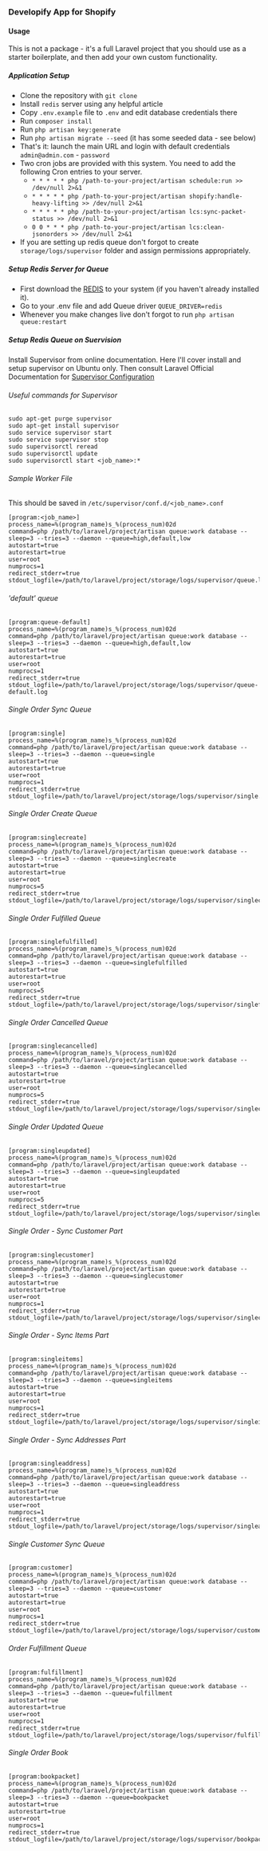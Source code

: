 ### Developify App for Shopify

#### Usage

This is not a package - it's a full Laravel project that you should use as a starter boilerplate, and then add your own custom functionality.


##### Application Setup

- Clone the repository with `git clone`
- Install `redis` server using any helpful article
- Copy `.env.example` file to `.env` and edit database credentials there
- Run `composer install`
- Run `php artisan key:generate`
- Run `php artisan migrate --seed` (it has some seeded data - see below)
- That's it: launch the main URL and login with default credentials `admin@admin.com` - `password`
- Two cron jobs are provided with this system. You need to add the following Cron entries to your server.
    - `* * * * * php /path-to-your-project/artisan schedule:run >> /dev/null 2>&1`
    - `* * * * * php /path-to-your-project/artisan shopify:handle-heavy-lifting >> /dev/null 2>&1`
    - `* * * * * php /path-to-your-project/artisan lcs:sync-packet-status >> /dev/null 2>&1`
    - `0 0 * * * php /path-to-your-project/artisan lcs:clean-jsonorders >> /dev/null 2>&1`
- If you are setting up redis queue don't forgot to create `storage/logs/supervisor` folder and assign permissions appropriately.

##### Setup Redis Server for Queue

- First download the [REDIS](http://redis.io/download) to your system (if you haven't already installed it).
- Go to your .env file and add Queue driver `QUEUE_DRIVER=redis`
- Whenever you make changes live don't forgot to run `php artisan queue:restart`

##### Setup Redis Queue on Suervision

Install Supervisor from online documentation. Here I'll cover install and setup supervisor on Ubuntu only. Then consult Laravel Official Documentation for [Supervisor Configuration](https://laravel.com/docs/5.7/queues#supervisor-configuration)

###### Useful commands for Supervisor
```
sudo apt-get purge supervisor
sudo apt-get install supervisor
sudo service supervisor start
sudo service supervisor stop
sudo supervisorctl reread
sudo supervisorctl update
sudo supervisorctl start <job_name>:*
```

###### Sample Worker File

This should be saved in `/etc/supervisor/conf.d/<job_name>.conf`

```
[program:<job_name>]
process_name=%(program_name)s_%(process_num)02d
command=php /path/to/laravel/project/artisan queue:work database --sleep=3 --tries=3 --daemon --queue=high,default,low
autostart=true
autorestart=true
user=root
numprocs=1
redirect_stderr=true
stdout_logfile=/path/to/laravel/project/storage/logs/supervisor/queue.log
```

###### 'default' queue

```
[program:queue-default]
process_name=%(program_name)s_%(process_num)02d
command=php /path/to/laravel/project/artisan queue:work database --sleep=3 --tries=3 --daemon --queue=high,default,low
autostart=true
autorestart=true
user=root
numprocs=1
redirect_stderr=true
stdout_logfile=/path/to/laravel/project/storage/logs/supervisor/queue-default.log
```

###### Single Order Sync Queue

```
[program:single]
process_name=%(program_name)s_%(process_num)02d
command=php /path/to/laravel/project/artisan queue:work database --sleep=3 --tries=3 --daemon --queue=single
autostart=true
autorestart=true
user=root
numprocs=1
redirect_stderr=true
stdout_logfile=/path/to/laravel/project/storage/logs/supervisor/single.log
```

###### Single Order Create Queue

```
[program:singlecreate]
process_name=%(program_name)s_%(process_num)02d
command=php /path/to/laravel/project/artisan queue:work database --sleep=3 --tries=3 --daemon --queue=singlecreate
autostart=true
autorestart=true
user=root
numprocs=5
redirect_stderr=true
stdout_logfile=/path/to/laravel/project/storage/logs/supervisor/singlecreate.log
```

###### Single Order Fulfilled Queue

```
[program:singlefulfilled]
process_name=%(program_name)s_%(process_num)02d
command=php /path/to/laravel/project/artisan queue:work database --sleep=3 --tries=3 --daemon --queue=singlefulfilled
autostart=true
autorestart=true
user=root
numprocs=5
redirect_stderr=true
stdout_logfile=/path/to/laravel/project/storage/logs/supervisor/singlefulfilled.log
```

###### Single Order Cancelled Queue

```
[program:singlecancelled]
process_name=%(program_name)s_%(process_num)02d
command=php /path/to/laravel/project/artisan queue:work database --sleep=3 --tries=3 --daemon --queue=singlecancelled
autostart=true
autorestart=true
user=root
numprocs=5
redirect_stderr=true
stdout_logfile=/path/to/laravel/project/storage/logs/supervisor/singlecancelled.log
```

###### Single Order Updated Queue

```
[program:singleupdated]
process_name=%(program_name)s_%(process_num)02d
command=php /path/to/laravel/project/artisan queue:work database --sleep=3 --tries=3 --daemon --queue=singleupdated
autostart=true
autorestart=true
user=root
numprocs=5
redirect_stderr=true
stdout_logfile=/path/to/laravel/project/storage/logs/supervisor/singleupdated.log
```

###### Single Order - Sync Customer Part

```
[program:singlecustomer]
process_name=%(program_name)s_%(process_num)02d
command=php /path/to/laravel/project/artisan queue:work database --sleep=3 --tries=3 --daemon --queue=singlecustomer
autostart=true
autorestart=true
user=root
numprocs=1
redirect_stderr=true
stdout_logfile=/path/to/laravel/project/storage/logs/supervisor/singlecustomer.log
```

###### Single Order - Sync Items Part

```
[program:singleitems]
process_name=%(program_name)s_%(process_num)02d
command=php /path/to/laravel/project/artisan queue:work database --sleep=3 --tries=3 --daemon --queue=singleitems
autostart=true
autorestart=true
user=root
numprocs=1
redirect_stderr=true
stdout_logfile=/path/to/laravel/project/storage/logs/supervisor/singleitems.log
```

###### Single Order - Sync Addresses Part

```
[program:singleaddress]
process_name=%(program_name)s_%(process_num)02d
command=php /path/to/laravel/project/artisan queue:work database --sleep=3 --tries=3 --daemon --queue=singleaddress
autostart=true
autorestart=true
user=root
numprocs=1
redirect_stderr=true
stdout_logfile=/path/to/laravel/project/storage/logs/supervisor/singleaddress.log
```

###### Single Customer Sync Queue

```
[program:customer]
process_name=%(program_name)s_%(process_num)02d
command=php /path/to/laravel/project/artisan queue:work database --sleep=3 --tries=3 --daemon --queue=customer
autostart=true
autorestart=true
user=root
numprocs=1
redirect_stderr=true
stdout_logfile=/path/to/laravel/project/storage/logs/supervisor/customer.log
```

###### Order Fulfillment Queue

```
[program:fulfillment]
process_name=%(program_name)s_%(process_num)02d
command=php /path/to/laravel/project/artisan queue:work database --sleep=3 --tries=3 --daemon --queue=fulfillment
autostart=true
autorestart=true
user=root
numprocs=1
redirect_stderr=true
stdout_logfile=/path/to/laravel/project/storage/logs/supervisor/fulfillment.log
```


###### Single Order Book

```
[program:bookpacket]
process_name=%(program_name)s_%(process_num)02d
command=php /path/to/laravel/project/artisan queue:work database --sleep=3 --tries=3 --daemon --queue=bookpacket
autostart=true
autorestart=true
user=root
numprocs=1
redirect_stderr=true
stdout_logfile=/path/to/laravel/project/storage/logs/supervisor/bookpacket.log
```
